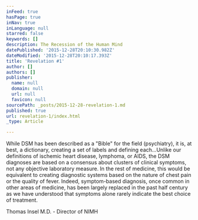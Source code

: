 ```yaml
---
inFeed: true
hasPage: true
inNav: true
inLanguage: null
starred: false
keywords: []
description: The Recession of the Human Mind
datePublished: '2015-12-28T20:10:30.982Z'
dateModified: '2015-12-28T20:10:17.393Z'
title: 'Revelation #1'
author: []
authors: []
publisher:
  name: null
  domain: null
  url: null
  favicon: null
sourcePath: _posts/2015-12-28-revelation-1.md
published: true
url: revelation-1/index.html
_type: Article

---
```

While DSM has been described as a "Bible" for the field (psychiatry), it is, at best, a dictionary, creating a set of labels and defining each...Unlike our definitions of ischemic heart disease, lymphoma, or AIDS, the DSM diagnoses are based on a consensus about clusters of clinical symptoms, not any objective laboratory measure. In the rest of medicine, this would be equivalent to creating diagnostic systems based on the nature of chest pain or the quality of fever. Indeed, symptom-based diagnosis, once common in other areas of medicine, has been largely replaced in the past half century as we have understood that symptoms alone rarely indicate the best choice of treatment. 

Thomas Insel M.D. - Director of NIMH